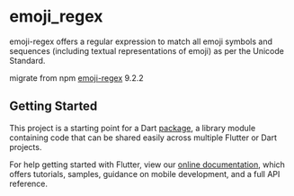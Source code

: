 # emoji_regex

emoji-regex offers a regular expression to match all emoji symbols and sequences (including textual representations of emoji) as per the Unicode Standard.

migrate from npm [emoji-regex](https://www.npmjs.com/package/emoji-regex) 9.2.2

## Getting Started

This project is a starting point for a Dart
[package](https://flutter.dev/developing-packages/),
a library module containing code that can be shared easily across
multiple Flutter or Dart projects.

For help getting started with Flutter, view our 
[online documentation](https://flutter.dev/docs), which offers tutorials, 
samples, guidance on mobile development, and a full API reference.
